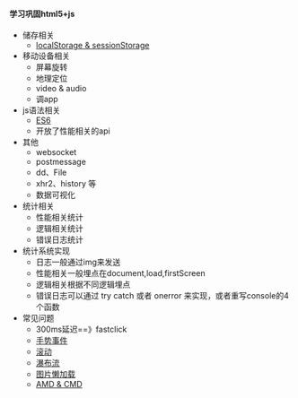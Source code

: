 #### 学习巩固html5+js
- 储存相关
    - [localStorage & sessionStorage](http://www.w3school.com.cn/html5/html_5_webstorage.asp)
- 移动设备相关
    - 屏幕旋转
    - 地理定位
    - video & audio
    - 调app
- js语法相关
    - [ES6](https://www.zhihu.com/question/30608934)
    - 开放了性能相关的api
- 其他
    - websocket
    - postmessage
    - dd、File
    - xhr2、history 等
    - 数据可视化
- 统计相关
    - 性能相关统计
    - 逻辑相关统计
    - 错误日志统计
- 统计系统实现
    - 日志一般通过img来发送
    - 性能相关一般埋点在document,load,firstScreen
    - 逻辑相关根据不同逻辑埋点
    - 错误日志可以通过 try catch 或者 onerror 来实现，或者重写console的4个函数
- 常见问题
    - 300ms延迟==》fastclick
    - [手势事件](http://hammerjs.github.io/)
    - [滚动](http://iscrolljs.com/)
    - [瀑布流](http://masonry.desandro.com/)
    - [图片懒加载](http://www.appelsiini.net/projects/lazyload)
    - [AMD & CMD](requirejs/seajs/modjs)
